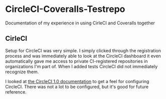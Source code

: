 # CircleCI-Coveralls-Testrepo
Documentation of my experience in using CirleCI and Coveralls together

## CirleCI

Setup for CircleCI was very simple. I simply clicked through the registration process and was immediately able to look at the CircleCI dashboard it even automatically gave me access to private CI-registered repositories in organizations I'm part of. When I added tests CircleCI did not immediately recognize them.

I looked at [the CircleCI 1.0 documentation](https://circleci.com/docs/1.0/configuration/) to get a feel for configuring CircleCI. There was not a lot to be configured, but it's good for future reference.
